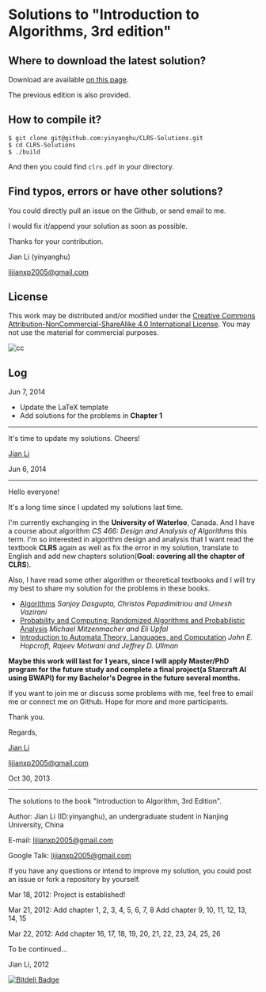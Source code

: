Solutions to "Introduction to Algorithms, 3rd edition"
====



Where to download the latest solution?
---

Download are available [on this page](http://yinyanghu.github.io/solutions.html).

The previous edition is also provided.


How to compile it?
---

```
$ git clone git@github.com:yinyanghu/CLRS-Solutions.git
$ cd CLRS-Solutions
$ ./build
```

And then you could find `clrs.pdf` in your directory.


Find typos, errors or have other solutions?
---

You could directly pull an issue on the Github, or send email to me.

I would fix it/append your solution as soon as possible.

Thanks for your contribution.

Jian Li (yinyanghu)

[lijianxp2005@gmail.com](lijianxp2005@gmail.com)


License
---

This work may be distributed and/or modified under the [Creative Commons Attribution-NonCommercial-ShareAlike 4.0 International License](http://creativecommons.org/licenses/by-nc-sa/4.0/).
You may not use the material for commercial purposes.

![cc](http://i.creativecommons.org/l/by-nc-sa/3.0/88x31.png)

Log
---

Jun 7, 2014

* Update the LaTeX template
* Add solutions for the problems in **Chapter 1**

-----------------------------------------------

It's time to update my solutions. Cheers!

[Jian Li](http://yinyanghu.github.io)

Jun 6, 2014

-----------------------------------------------

Hello everyone!

It's a long time since I updated my solutions last time.

I'm currently exchanging in the **University of Waterloo**, Canada. And I have a course about algorithm *CS 466: Design and Analysis of Algorithms* this term. I'm so interested in algorithm design and analysis that I want read the textbook **CLRS** again as well as fix the error in my solution, translate to English and add new chapters solution(**Goal: covering all the chapter of CLRS**).

Also, I have read some other algorithm or theoretical textbooks and I will try my best to share my solution for the problems in these books.

* [Algorithms](http://www.amazon.ca/Algorithms-Sanjoy-Dasgupta/dp/0073523402) *Sanjoy Dasgupta, Christos Papadimitriou and Umesh Vazirani*
* [Probability and Computing: Randomized Algorithms and Probabilistic Analysis](http://www.amazon.ca/Probability-Computing-Randomized-Algorithms-Probabilistic/dp/0521835402) *Michael Mitzenmacher and Eli Upfal*
* [Introduction to Automata Theory, Languages, and Computation](http://www.amazon.ca/Introduction-Automata-Theory-Languages-Computation/dp/0321455363) *John E. Hopcroft, Rajeev Motwani and Jeffrey D. Ullman*

**Maybe this work will last for 1 years, since I will apply Master/PhD program for the future study and complete a final project(a Starcraft AI using BWAPI) for my Bachelor's Degree in the future several months.**

If you want to join me or discuss some problems with me, feel free to email me or connect me on Github. Hope for more and more participants.

Thank you.

Regards,

[Jian Li](http://yinyanghu.github.io)

lijianxp2005@gmail.com

Oct 30, 2013

-----------------------------------------------

The solutions to the book "Introduction to Algorithm, 3rd Edition".

Author: Jian Li (ID:yinyanghu), an undergraduate student in Nanjing University, China

E-mail: lijianxp2005@gmail.com

Google Talk: lijianxp2005@gmail.com

If you have any questions or intend to improve my solution, you could post an issue or fork a repository by yourself.

Mar 18, 2012:
	Project is established!

Mar 21, 2012:
	Add chapter 1, 2, 3, 4, 5, 6, 7, 8
	Add chapter 9, 10, 11, 12, 13, 14, 15

Mar 22, 2012:
	Add chapter 16, 17, 18, 19, 20, 21, 22, 23, 24, 25, 26

To be continued...

Jian Li, 2012


[![Bitdeli Badge](https://d2weczhvl823v0.cloudfront.net/yinyanghu/clrs-solutions/trend.png)](https://bitdeli.com/free "Bitdeli Badge")
